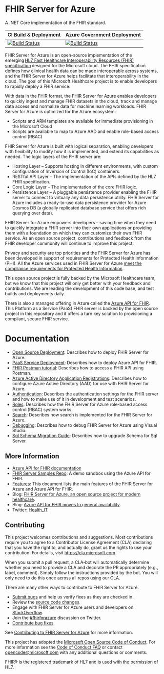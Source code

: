 # FHIR Server for Azure

A .NET Core implementation of the FHIR standard.

| CI Build & Deployment | Azure Government Deployment |
|---|---|
| [![Build Status](https://microsofthealthoss.visualstudio.com/FhirServer/_apis/build/status/CI%20Build%20%26%20Deploy?branchName=master)](https://microsofthealthoss.visualstudio.com/FhirServer/_build/latest?definitionId=27&branchName=master) | [![Build Status](https://microsofthealthoss.visualstudio.com/FhirServer/_apis/build/status/CI%20Deployment%20MAG?branchName=master)](https://microsofthealthoss.visualstudio.com/FhirServer/_build/latest?definitionId=28&branchName=master)

FHIR Server for Azure is an open-source implementation of the emerging [HL7 Fast Healthcare Interoperability Resources (FHIR) specification](https://www.hl7.org/fhir/) designed for the Microsoft cloud. The FHIR specification defines how clinical health data can be made interoperable across systems, and the FHIR Server for Azure helps facilitate that interoperability in the cloud. The goal of this Microsoft Healthcare project is to enable developers to rapidly deploy a FHIR service.
 
With data in the FHIR format, the FHIR Server for Azure enables developers to quickly ingest and manage FHIR datasets in the cloud, track and manage data access and normalize data for machine learning workloads. FHIR Server for Azure is optimized for the Azure ecosystem: 
* Scripts and ARM templates are available for immediate provisioning in the Microsoft Cloud 
* Scripts are available to map to Azure AAD and enable role-based access control (RBAC) 

FHIR Server for Azure is built with logical separation, enabling developers with flexibility to modify how it is implemented, and extend its capabilities as needed. The logic layers of the FHIR server are:

* Hosting Layer – Supports hosting in different environments, with custom configuration of Inversion of Control (IoC) containers.
* RESTful API Layer – The implementation of the APIs defined by the HL7 FHIR specification.
* Core Logic Layer – The implementation of the core FHIR logic.
* Persistence Layer – A pluggable persistence provider enabling the FHIR server to connect to virtually any data persistence utility. FHIR Server for Azure includes a ready-to-use data persistence provider for Azure Cosmos DB (a globally replicated database service that offers rich querying over data).

FHIR Server for Azure empowers developers – saving time when they need to quickly integrate a FHIR server into their own applications or providing them with a foundation on which they can customize their own FHIR service. As an open source project, contributions and feedback from the FHIR developer community will continue to improve this project.

Privacy and security are top priorities and the FHIR Server for Azure has been developed in support of requirements for Protected Health Information (PHI). All the Azure services used in FHIR Server for Azure [meet the compliance requirements for Protected Health Information](https://www.microsoft.com/en-us/trustcenter/compliance/complianceofferings).

This open source project is fully backed by the Microsoft Healthcare team, but we know that this project will only get better with your feedback and contributions. We are leading the development of this code base, and test builds and deployments daily.

There is also a managed offering in Azure called the [Azure API for FHIR](https://azure.microsoft.com/services/azure-api-for-fhir/). This Platform as a Service (PaaS) FHIR server is backed by the open source project in this repository and it offers a turn key solution to provisioning a compliant, secure FHIR service.

# Documentation

- [Open Source Deployment](/docs/QuickstartDeployPortal.md): Describes how to deploy FHIR Server for Azure.
- [PaaS Service Deployment](https://docs.microsoft.com/en-us/azure/healthcare-apis/fhir-paas-portal-quickstart): Describes how to deploy Azure API for FHIR.
- [FHIR Postman tutorial](https://docs.microsoft.com/en-us/azure/healthcare-apis/access-fhir-postman-tutorial): Describes how to access a FHIR API using Postman.
- [Azure Active Directory Application Registrations](docs/PortalAppRegistration.md): Describes how to configure Azure Active Directory (AAD) for use with FHIR Server for Azure.
- [Authentication](docs/Authentication.md): Describes the authentication settings for the FHIR server and how to make use of it in development and test scenarios.
- [Roles](docs/Roles.md): Describes how the FHIR Server for Azure role-based access control (RBAC) system works.
- [Search](docs/Search.md): Describes how search is implemented for the FHIR Server for Azure.
- [Debugging](docs/HowToDebug.md): Describes how to debug FHIR Server for Azure using Visual Studio.
- [Sql Schema Migration Guide](docs/SchemaMigrationGuide.md): Describes how to upgrade Schema for Sql Server.

## More Information

* [Azure API for FHIR documentation](https://docs.microsoft.com/azure/healthcare-apis/)
* [FHIR Server Samples Repo](https://github.com/Microsoft/fhir-server-samples): A demo sandbox using the Azure API for FHIR.
* [Features](https://docs.microsoft.com/en-us/azure/healthcare-apis/fhir-features-supported): This document lists the main features of the FHIR Server for Azure and Azure API for FHIR.
* Blog: [FHIR Server for Azure, an open source project for modern healthcare](https://cloudblogs.microsoft.com/industry-blog/industry/health/fhir-server-for-azure-an-open-source-project-for-cloud-based-health-solutions/).
* Blog: [Azure API for FHIR moves to general availability](https://azure.microsoft.com/en-us/blog/azure-api-for-fhir-moves-to-general-availability/).
* Twitter: [Health_IT](https://twitter.com/Health_IT)

## Contributing
This project welcomes contributions and suggestions.  Most contributions require you to agree to a
Contributor License Agreement (CLA) declaring that you have the right to, and actually do, grant us
the rights to use your contribution. For details, visit https://cla.microsoft.com.

When you submit a pull request, a CLA-bot will automatically determine whether you need to provide
a CLA and decorate the PR appropriately (e.g., label, comment). Simply follow the instructions
provided by the bot. You will only need to do this once across all repos using our CLA.

There are many other ways to contribute to FHIR Server for Azure.
* [Submit bugs](https://github.com/Microsoft/fhir-server/issues) and help us verify fixes as they are checked in.
* Review the [source code changes](https://github.com/Microsoft/fhir-server/pulls).
* Engage with FHIR Server for Azure users and developers on [StackOverflow](https://stackoverflow.com/questions/tagged/fhir-server-for-azure).
* Join the [#fhirforazure](https://twitter.com/hashtag/fhirserverforazure?f=tweets&vertical=default) discussion on Twitter.
* [Contribute bug fixes](CONTRIBUTING.md).

See [Contributing to FHIR Server for Azure](CONTRIBUTING.md) for more information.

This project has adopted the [Microsoft Open Source Code of Conduct](https://opensource.microsoft.com/codeofconduct/).
For more information see the [Code of Conduct FAQ](https://opensource.microsoft.com/codeofconduct/faq/) or
contact [opencode@microsoft.com](mailto:opencode@microsoft.com) with any additional questions or comments.

FHIR&reg; is the registered trademark of HL7 and is used with the permission of HL7. 
